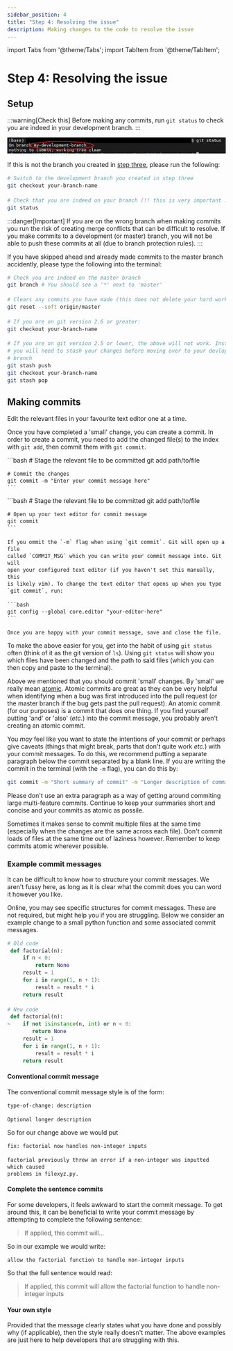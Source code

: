 ```yaml
---
sidebar_position: 4
title: "Step 4: Resolving the issue"
description: Making changes to the code to resolve the issue
---
```

import Tabs from '@theme/Tabs';
import TabItem from '@theme/TabItem';

# Step 4: Resolving the issue

## Setup

:::warning[Check this]
Before making any commits, run `git status` to check you are indeed in your 
development branch.
:::

![Screenshot of the output of git status](/development-pipeline/branch-check.png)

If this is not the branch you created in [step three](./Creating-new-branch.md), 
please run the following:

```bash
# Switch to the development branch you created in step three
git checkout your-branch-name

# Check that you are indeed on your branch (!! this is very important !!)
git status
```

:::danger[Important] 
If you are on the wrong branch when making commits you run the risk of 
creating merge conflicts that can be difficult to resolve. If you make commits 
to a development (or master) branch, you will not be able to push these 
commits at all (due to branch protection rules).
:::

If you have skipped ahead and already made commits to the master branch 
accidently, please type the following into the terminal:

```bash
# Check you are indeed on the master branch
git branch # You should see a '*' next to 'master'

# Clears any commits you have made (this does not delete your hard work)
git reset --soft origin/master

# If you are on git version 2.6 or greater:
git checkout your-branch-name

# If you are on git version 2.5 or lower, the above will not work. Instead
# you will need to stash your changes before moving over to your devlopment
# branch
git stash push
git checkout your-branch-name
git stash pop
```

## Making commits

Edit the relevant files in your favourite text editor one at a time.

Once you have completed a 'small' change, you can create a commit. In order to 
create a commit, you need to add the changed file(s) to the index with 
`git add`, then commit them with `git commit`.

<Tabs>
  <TabItem value="inline" label="Writing a commit in the terminal" default>
    ```bash
    # Stage the relevant file to be committed
    git add path/to/file

    # Commit the changes
    git commit -m "Enter your commit message here"
    ```
  </TabItem>
  <TabItem value="text editor" label="Writing a commit in a text editor">
    ```bash
    # Stage the relevant file to be committed
    git add path/to/file

    # Open up your text editor for commit message
    git commit
    ```

    If you ommit the `-m` flag when using `git commit`. Git will open up a file
    called `COMMIT_MSG` which you can write your commit message into. Git will 
    open your configured text editor (if you haven't set this manually, this 
    is likely vim). To change the text editor that opens up when you type
    `git commit`, run:

    ```bash
    git config --global core.editor "your-editor-here"
    ```

    Once you are happy with your commit message, save and close the file.
  </TabItem>
</Tabs>

To make the above easier for you, get into the habit of using `git status` 
often (think of it as the git version of `ls`). Using `git status` will show 
you which files have been changed and the path to said files (which you can 
then copy and paste to the terminal).

Above we mentioned that you should commit 'small' changes. By 'small' we really 
mean [atomic](https://en.wikipedia.org/wiki/Atomic_commit). Atomic
commits are great as they can be very helpful when identifying when a bug was
first introduced into the pull request (or the master branch if the bug gets
past the pull request). An atomic commit (for our purposes) is a commit that
does one thing. If you find yourself putting 'and' or 'also' (*etc.*) into the 
commit message, you probably aren't creating an atomic commit.

You *may* feel like you want to state the intentions of your commit or perhaps
give caveats (things that might break, parts that don't quite work *etc.*) with
your commit messages. To do this, we recommend putting a separate paragraph
below the commit separated by a blank line. If you are writing the commit
in the terminal (with the `-m` flag), you can do this by:

```bash
git commit -m "Short summary of commit" -m "Longer description of commit"
```

Please don't use an extra paragraph as a way of getting around commiting large
multi-feature commits. Continue to keep your summaries short and concise and
your commits as atomic as possile.

Sometimes it makes sense to commit multiple files at the same time 
(especially when the changes are the same across each file). Don't commit loads
of files at the same time out of laziness however. Remember to keep commits
atomic wherever possible.

### Example commit messages

It can be difficult to know how to structure your commit messages. We aren't
fussy here, as long as it is clear what the commit does you can word it however
you like.

Online, you may see specific structures for commit messages. These are not
required, but might help you if you are struggling. Below we consider an
example change to a small python function and some associated commit messages.

```python
# Old code 
 def factorial(n):
     if n < 0:
         return None
     result = 1
     for i in range(1, n + 1):
         result = result * i
     return result

# New code 
 def factorial(n):
~    if not isinstance(n, int) or n < 0:
        return None
     result = 1
     for i in range(1, n + 1):
         result = result * i
     return result
```

#### Conventional commit message

The conventional commit message style is of the form:

```text title="COMMIT_MSG"
type-of-change: description

Optional longer description
```

So for our change above we would put

```text title="COMMIT_MSG"
fix: factorial now handles non-integer inputs

factorial previously threw an error if a non-integer was inputted which caused
problems in filexyz.py.
```

#### Complete the sentence commits

For some developers, it feels awkward to start the commit message. To get
around this, it can be beneficial to write your commit message by attempting
to complete the following sentence:

> If applied, this commit will...

So in our example we would write:

```text title="COMMIT_MSG"
allow the factorial function to handle non-integer inputs
```

So that the full sentence would read:
> If applied, this commit will allow the factorial function to handle 
non-integer inputs

#### Your own style

Provided that the message clearly states what you have done and possibly why
(if applicable), then the style really doesn't matter. The above examples are
just here to help developers that are struggling with this.
